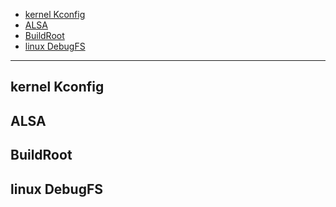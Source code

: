 
- [kernel Kconfig](#kernel-kconfig)
- [ALSA](#alsa)
- [BuildRoot](#buildroot)
- [linux DebugFS](#linux-debugfs)

----

## kernel Kconfig

## ALSA

## BuildRoot

## linux DebugFS